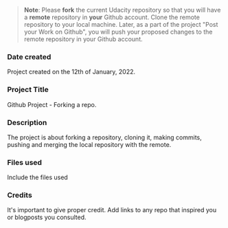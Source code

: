 >**Note**: Please **fork** the current Udacity repository so that you will have a **remote** repository in **your** Github account. Clone the remote repository to your local machine. Later, as a part of the project "Post your Work on Github", you will push your proposed changes to the remote repository in your Github account.

### Date created
Project created on the 12th of January, 2022.

### Project Title
Github Project - Forking a repo.

### Description
The project is about forking a repository, cloning it, making commits, pushing and merging the local repository with the remote.

### Files used
Include the files used

### Credits
It's important to give proper credit. Add links to any repo that inspired you or blogposts you consulted.
